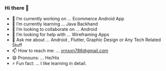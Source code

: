### Hi there 👋

- 🔭 I’m currently working on ... Ecommerce Android App
- 🌱 I’m currently learning ... Java Backhand
- 👯 I’m looking to collaborate on ... Android
- 🤔 I’m looking for help with ... Wireframing Apps
- 💬 Ask me about ... Android , Flutter, Graphic Design or Any Tech Related Stuff
- 📫 How to reach me: ... vrnsxn786@gmail.com
- 😄 Pronouns: ... He/His
- ⚡ Fun fact: ... I like learning in detail.
